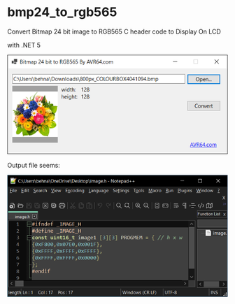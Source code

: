 # bmp24_to_rgb565
Convert Bitmap 24 bit image to RGB565 C header code to Display On LCD 

with .NET 5


![alt text](https://github.com/Behnamzaki/bmp24_to_bmp565/blob/master/scr1.png?raw=true) 

Output file seems:

![alt text](https://github.com/Behnamzaki/bmp24_to_bmp565/blob/master/out.png?raw=true) 
